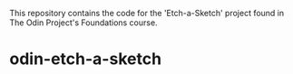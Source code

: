 This repository contains the code for the 'Etch-a-Sketch' project found in The Odin Project's Foundations course.

# odin-etch-a-sketch